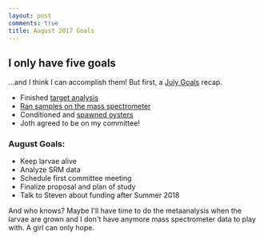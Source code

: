 ```yaml
---
layout: post
comments: true
title: August 2017 Goals
---
```


## I only have five goals

...and I think I can accomplish them! But first, a [July Goals](https://yaaminiv.github.io/July-2017-Goals/) recap.

- Finished [target analysis](https://yaaminiv.github.io/Selecting-SRM-Targets-Part7/)
- [Ran samples on the mass spectrometer](https://yaaminiv.github.io/SRM-Assay-Day9/)
- Conditioned and [spawned oysters](https://yaaminiv.github.io/Gigas-Larvae-Day0/)
- Joth agreed to be on my committee!

### August Goals:

- Keep larvae alive
- Analyze SRM data
- Schedule first committee meeting
- Finalize proposal and plan of study
- Talk to Steven about funding after Summer 2018

And who knows? Maybe I'll have time to do the metaanalysis when the larvae are grown and I don't have anymore mass spectrometer data to play with. A girl can only hope.


